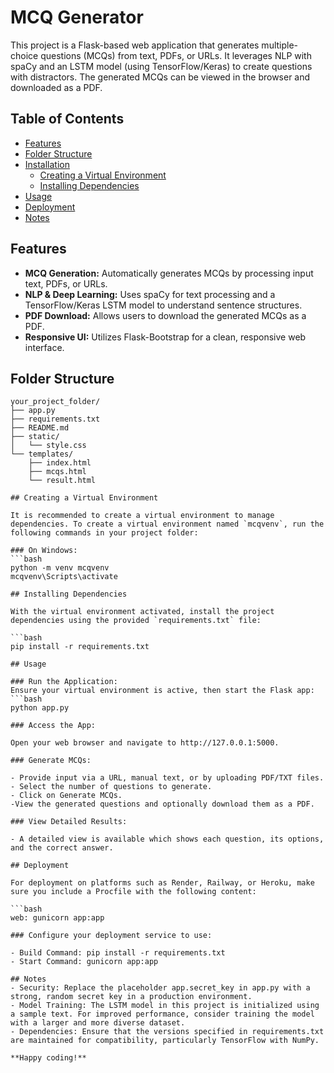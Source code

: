 #  MCQ Generator

This project is a Flask-based web application that generates multiple-choice questions (MCQs) from text, PDFs, or URLs. It leverages NLP with spaCy and an LSTM model (using TensorFlow/Keras) to create questions with distractors. The generated MCQs can be viewed in the browser and downloaded as a PDF.

## Table of Contents

- [Features](#features)
- [Folder Structure](#folder-structure)
- [Installation](#installation)
  - [Creating a Virtual Environment](#creating-a-virtual-environment)
  - [Installing Dependencies](#installing-dependencies)
- [Usage](#usage)
- [Deployment](#deployment)
- [Notes](#notes)

## Features

- **MCQ Generation:** Automatically generates MCQs by processing input text, PDFs, or URLs.
- **NLP & Deep Learning:** Uses spaCy for text processing and a TensorFlow/Keras LSTM model to understand sentence structures.
- **PDF Download:** Allows users to download the generated MCQs as a PDF.
- **Responsive UI:** Utilizes Flask-Bootstrap for a clean, responsive web interface.

## Folder Structure

```plaintext
your_project_folder/
├── app.py
├── requirements.txt
├── README.md
├── static/
│   └── style.css
└── templates/
    ├── index.html
    ├── mcqs.html
    └── result.html

## Creating a Virtual Environment

It is recommended to create a virtual environment to manage dependencies. To create a virtual environment named `mcqvenv`, run the following commands in your project folder:

### On Windows:
```bash
python -m venv mcqvenv
mcqvenv\Scripts\activate

## Installing Dependencies

With the virtual environment activated, install the project dependencies using the provided `requirements.txt` file:

```bash
pip install -r requirements.txt

## Usage

### Run the Application:
Ensure your virtual environment is active, then start the Flask app:
```bash
python app.py

### Access the App:

Open your web browser and navigate to http://127.0.0.1:5000.

### Generate MCQs:

- Provide input via a URL, manual text, or by uploading PDF/TXT files.
- Select the number of questions to generate.
- Click on Generate MCQs.
-View the generated questions and optionally download them as a PDF.

### View Detailed Results:

- A detailed view is available which shows each question, its options, and the correct answer.

## Deployment

For deployment on platforms such as Render, Railway, or Heroku, make sure you include a Procfile with the following content:

```bash
web: gunicorn app:app

### Configure your deployment service to use:

- Build Command: pip install -r requirements.txt
- Start Command: gunicorn app:app

## Notes
- Security: Replace the placeholder app.secret_key in app.py with a strong, random secret key in a production environment.
- Model Training: The LSTM model in this project is initialized using a sample text. For improved performance, consider training the model with a larger and more diverse dataset.
- Dependencies: Ensure that the versions specified in requirements.txt are maintained for compatibility, particularly TensorFlow with NumPy.

**Happy coding!**
